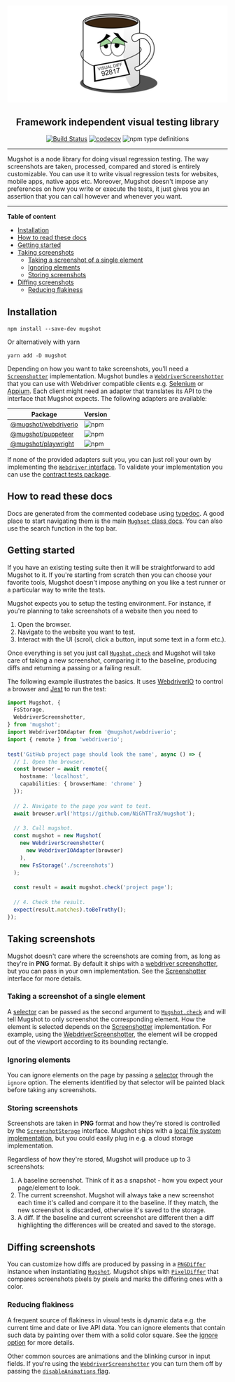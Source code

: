 <!-- DUPLICATED in README.md. Please keep in sync. -->
![logo](media/logo.png)

<div align="center">
<h2>Framework independent visual testing library</h2>

[![Build Status](https://travis-ci.com/NiGhTTraX/mugshot.svg?branch=master)](https://travis-ci.com/NiGhTTraX/mugshot) [![codecov](https://codecov.io/gh/NiGhTTraX/mugshot/branch/master/graph/badge.svg)](https://codecov.io/gh/NiGhTTraX/mugshot) ![npm type definitions](https://img.shields.io/npm/types/mugshot.svg)
</div>

----

Mugshot is a node library for doing visual regression testing. The way screenshots are taken, processed, compared and stored is entirely customizable. You can use it to write visual regression tests for websites, mobile apps, native apps etc. Moreover, Mugshot doesn't impose any preferences on how you write or execute the tests, it just gives you an assertion that you can call however and whenever you want.

<!-- END OF COMMON CONENT -->

----

<!-- START doctoc generated TOC please keep comment here to allow auto update -->
<!-- DON'T EDIT THIS SECTION, INSTEAD RE-RUN doctoc TO UPDATE -->
**Table of content**

- [Installation](#installation)
- [How to read these docs](#how-to-read-these-docs)
- [Getting started](#getting-started)
- [Taking screenshots](#taking-screenshots)
  - [Taking a screenshot of a single element](#taking-a-screenshot-of-a-single-element)
  - [Ignoring elements](#ignoring-elements)
  - [Storing screenshots](#storing-screenshots)
- [Diffing screenshots](#diffing-screenshots)
  - [Reducing flakiness](#reducing-flakiness)

<!-- END doctoc generated TOC please keep comment here to allow auto update -->


## Installation

<!-- DUPLICATED in README.md. Please keep in sync. -->

```shell script
npm install --save-dev mugshot
```

Or alternatively with yarn

```shell script
yarn add -D mugshot
```

Depending on how you want to take screenshots, you'll need a [`Screenshotter`](./docs/interfaces/screenshotter.html) implementation. Mugshot bundles a [`WebdriverScreenshotter`](./docs/classes/webdriverscreenshotter.html) that you can use with Webdriver compatible clients e.g. [Selenium](https://selenium.dev/) or [Appium](http://appium.io/). Each client might need an adapter that translates its API to the interface that Mugshot expects. The following adapters are available:

Package | Version
--------|--------
[@mugshot/webdriverio](./packages/webdriverio) | ![npm](https://img.shields.io/npm/v/@mugshot/webdriverio.svg)
[@mugshot/puppeteer](./packages/puppeteer) | ![npm](https://img.shields.io/npm/v/@mugshot/puppeteer.svg)
[@mugshot/playwright](./packages/playwright) | ![npm](https://img.shields.io/npm/v/@mugshot/playwright.svg)

<!-- END OF COMMON CONTENT -->

If none of the provided adapters suit you, you can just roll your own by implementing the [`Webdriver` interface](./docs/interfaces/webdriver.html). To validate your implementation you can use the [contract tests package](./packages/contracts).


## How to read these docs

Docs are generated from the commented codebase using [typedoc](https://typedoc.org/). A good place to start navigating them is the main [`Mughsot` class docs](./docs/classes/mugshot.html). You can also use the search function in the top bar.


## Getting started

If you have an existing testing suite then it will be straightforward to add Mugshot to it. If you're starting from scratch then you can choose your favorite tools, Mugshot doesn't impose anything on you like a test runner or a particular way to write the tests.

Mugshot expects you to setup the testing environment. For instance, if you're planning to take screenshots of a website then you need to

1. Open the browser.
1. Navigate to the website you want to test.
1. Interact with the UI (scroll, click a button, input some text in a form etc.).

Once everything is set you just call [`Mugshot.check`](./docs/classes/mugshot.html#check) and Mugshot will take care of taking a new screenshot, comparing it to the baseline, producing diffs and returning a passing or a failing result.

The following example illustrates the basics. It uses [WebdriverIO](https://webdriver.io/) to control a browser and [Jest](https://jestjs.io/) to run the test:

```typescript
import Mugshot, {
  FsStorage,
  WebdriverScreenshotter,
} from 'mugshot';
import WebdriverIOAdapter from '@mugshot/webdriverio';
import { remote } from 'webdriverio';

test('GitHub project page should look the same', async () => {
  // 1. Open the browser.
  const browser = await remote({
    hostname: 'localhost',
    capabilities: { browserName: 'chrome' }
  });
  
  // 2. Navigate to the page you want to test.
  await browser.url('https://github.com/NiGhTTraX/mugshot');
  
  // 3. Call mugshot.
  const mugshot = new Mugshot(
    new WebdriverScreenshotter(
      new WebdriverIOAdapter(browser)
    ),
    new FsStorage('./screenshots')
  );

  const result = await mugshot.check('project page');
  
  // 4. Check the result.
  expect(result.matches).toBeTruthy();
});
```


## Taking screenshots

Mugshot doesn't care where the screenshots are coming from, as long as they're in **PNG** format. By default it ships with a [webdriver screenshotter](./docs/classes/webdriverscreenshotter.html), but you can pass in your own implementation. See the [Screenshotter](./docs/interfaces/screenshotter.html) interface for more details.


### Taking a screenshot of a single element

A [selector](./docs/globals.html#mugshotselector) can be passed as the second argument to [`Mugshot.check`](./docs/classes/mugshot.html#check) and will tell Mugshot to only screenshot the corresponding element. How the element is selected depends on the [Screenshotter](./docs/interfaces/screenshotter.html) implementation. For example, using the [WebdriverScreenshotter](./docs/classes/webdriverscreenshotter.html), the element will be cropped out of the viewport according to its bounding rectangle.


### Ignoring elements

You can ignore elements on the page by passing a [selector](./docs/globals.html#mugshotselector) through the `ignore` option. The elements identified by that selector will be painted black before taking any screenshots.


### Storing screenshots

Screenshots are taken in **PNG** format and how they're stored is controlled by the [`ScreenshotStorage`](./docs/interfaces/screenshotstorage.html) interface. Mugshot ships with a [local file system implementation](./docs/classes/fsstorage.html), but you could easily plug in e.g. a cloud storage implementation.

Regardless of how they're stored, Mugshot will produce up to 3 screenshots:

1. A baseline screenshot. Think of it as a snapshot - how you expect your page/element to look.
2. The current screenshot. Mugshot will always take a new screenshot each time it's called and compare it to the baseline. If they match, the new screenshot is discarded, otherwise it's saved to the storage.
3. A diff. If the baseline and current screenshot are different then a diff highlighting the differences will be created and saved to the storage.


## Diffing screenshots

You can customize how diffs are produced by passing in a [`PNGDiffer`](./docs/interfaces/pngdiffer.html) instance when instantiating [`Mugshot`](./docs/classes/mugshot.html). Mugshot ships with [`PixelDiffer`](./docs/classes/pixeldiffer.html) that compares screenshots pixels by pixels and marks the differing ones with a color.


### Reducing flakiness

A frequent source of flakiness in visual tests is dynamic data e.g. the current time and date or live API data. You can ignore elements that contain such data by painting over them with a solid color square. See the [ignore option](#ignoring-elements) for more details.

Other common sources are animations and the blinking cursor in input fields. If you're using the [`WebdriverScreenshotter`](./docs/classes/webdriverscreenshotter.html) you can turn them off by passing the [`disableAnimations` flag](./docs/interfaces/webdriverscreenshotteroptions.html#disableanimations).
